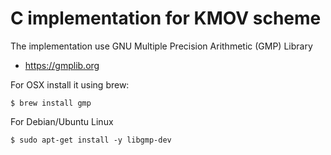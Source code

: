 C implementation for KMOV scheme
======

The implementation use GNU Multiple Precision Arithmetic (GMP) Library
* https://gmplib.org

For OSX install it using brew:

```
$ brew install gmp
```

For Debian/Ubuntu Linux
```
$ sudo apt-get install -y libgmp-dev 
```






